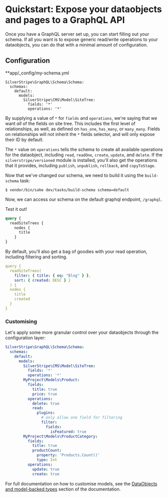# Quickstart: Expose your dataobjects and pages to a GraphQL API

Once you have a GraphQL server set up, you can start filling out your schema. If all you want
is to expose generic read/write operations to your dataobjects, you can do that
with a minimal amount of configuration.

## Configuration

**app/_config/my-schema.yml
```
SilverStripe\GraphQL\Schema\Schema:
  schemas:
    default:
      models:
        SilverStripe\CMS\Model\SiteTree:
          fields: '*'
          operations: '*'
```

By supplying a value of `*` for `fields` and `operations`, we're saying that we want _all_ of the fields
on site tree. This includes the first level of relationships, as well, as defined on `has_one`, `has_many`,
or `many_many`. Fields on relationships will not inherit the `*` fields selector, and will only expose their ID
by default.

The `*` value on `operations` tells the schema to create all available operations for the dataobject, including
`read`, `readOne`, `create`, `update`, and `delete`. If the `silverstripe/versioned` module is installed, you'll
also get the operations that it provides, including `publish`, `unpublish`, `rollback`, and `copyToStage`.

Now that we've changed our schema, we need to build it using the `build-schema` task:

`$ vendor/bin/sake dev/tasks/build-schema schema=default`

Now, we can access our schema on the default graphql endpoint, `/graphql`.

Test it out!

```graphql
query {
  readSiteTrees {
    nodes {
      title
    }
}
```

By default, you'll also get a bag of goodies with your read operation, including filtering and sorting.

```yaml
query {
  readSiteTrees(
    filter: { title: { eq: "Blog" } },
    sort: { created: DESC } }
  ) {
  nodes {
    title
    created
  }
}

```

### Customising

Let's apply some more granular control over your dataobjects through the configuration layer:

```yaml
SilverStripe\GraphQL\Schema\Schema:
  schemas:
    default:
      models:
        SilverStripe\CMS\Model\SiteTree:
          fields: '*'
          operations: '*'
        MyProject\Models\Product:
          fields:
            title: true
            price: true
          operations:
            delete: true
            read:
              plugins:
                # only allow one field for filtering
                filter:
                  fields:
                    isFeatured: true
        MyProject\Models\ProductCategory:
          fields:
            title: true
            productCount:
              property: 'Products.Count()'
              type: Int
          operations:
            update: true
            create: true
```

For full documentation on how to customise models, see the [DataObjects and model-backed types](models/index.md)
section of the documentation.

